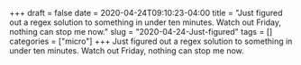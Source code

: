 +++draft = falsedate = 2020-04-24T09:10:23-04:00title = "Just figured out a regex solution to something in under ten minutes. Watch out Friday, nothing can stop me now."slug = "2020-04-24-Just-figured"tags = []categories = ["micro"]+++Just figured out a regex solution to something in under ten minutes. Watch out Friday, nothing can stop me now.